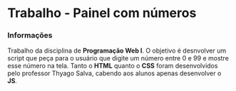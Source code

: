# Trabalho - Painel com números

### Informações
Trabalho da disciplina de <strong>Programação Web I</strong>. O objetivo é desnvolver um script que peça para o usuário que digite um número entre 0 e 99 e mostre esse número na tela. Tanto o <b>HTML</b> quanto o <b>CSS</b> foram desenvolvidos pelo professor Thyago Salva, cabendo aos alunos apenas desenvolver o <b>JS</b>.